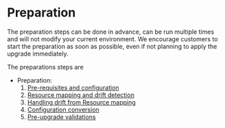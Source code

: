 # Preparation

The preparation steps can be done in advance, can be run multiple times and will not modify your current environment. We encourage customers to start the preparation as soon as possible, even if not planning to apply the upgrade immediately.

The preparations steps are

- Preparation:
    1. [Pre-requisites and configuration](./prereq-config.md)
    2. [Resource mapping and drift detection](./resource-mapping-drift-detection.md)
    3. [Handling drift from Resource mapping](./drift-handling.md)
    4. [Configuration conversion](./configuration-conversion.md)
    5. [Pre-upgrade validations](./validation.md)
